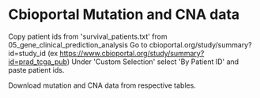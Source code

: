 # Cbioportal Mutation and CNA data

Copy patient ids from 'survival_patients.txt' from 05_gene_clinical_prediction_analysis
Go to cbioportal.org/study/summary?id=study_id (ex https://www.cbioportal.org/study/summary?id=prad_tcga_pub)
Under 'Custom Selection' select 'By Patient ID' and paste patient ids.

Download mutation and CNA data from respective tables.
